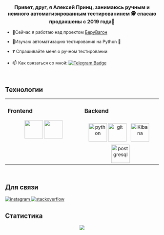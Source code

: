 ### <div align="center">Привет, друг, я Алексей Принц, занимаюсь ручным и немного автоматизированным тестированинем 🕵️ спасаю продакшены с 2019 года🚀</div>  
  

- 🔭Сейчас я работаю над проектом [БеруВагон](https://bv.pgk.ru/)  
  

- 🌱Изучаю автоматизацию тестирования на Python 🐍  
  

- ❓ Спрашивайте меня о ручном тестировании

- :mailbox: Как связаться со мной: [![Telegram Badge](https://img.shields.io/badge/-zhuzepa-blue?style=flat&logo=Telegram&logoColor=white)](https://t.me/zhuzepa) 

<br/>  


## Технологии 
<table><tr><td valign="top" width="33%">



### Frontend  
<div align="center">         
<img src="https://cdn.jsdelivr.net/gh/devicons/devicon/icons/html5/html5-plain-wordmark.svg" height="60" width="60"/>                       
<img src="https://cdn.jsdelivr.net/gh/devicons/devicon/icons/css3/css3-plain-wordmark.svg" height="60" width="60" />            
</div>

</td><td valign="top" width="33%">



### Backend  
<div align="center">  

<img src="https://cdn.jsdelivr.net/gh/devicons/devicon/icons/python/python-original-wordmark.svg" alt="python" height="60" width="60" /> 
<img src="https://cdn.jsdelivr.net/gh/devicons/devicon/icons/git/git-original-wordmark.svg" alt="git" height="60" width="60" />     
<a href="https://www.elastic.co/kibana/" target="_blank"><img style="margin: 10" src="https://profilinator.rishav.dev/skills-assets/kibana.png" alt="Kibana" height="60" width="60" /></a>  
<img src="https://cdn.jsdelivr.net/gh/devicons/devicon/icons/postgresql/postgresql-original-wordmark.svg" alt="postgresql" height="60" width="60" />
           
</div>





</td></tr></table>  

<br/>  


## Для связи  
<a href="https://instagram.com/lesha_bibo" target="_blank">
<img src=https://img.shields.io/badge/instagram-%23000000.svg?&style=for-the-badge&logo=instagram&logoColor=white alt=instagram style="margin-bottom: 5px;" />
</a>
<a href="https://stackoverflow.com/users/https://stackoverflow.com/users/19043658/lesha-prince" target="_blank">
<img src=https://img.shields.io/badge/stackoverflow-%23F28032.svg?&style=for-the-badge&logo=stackoverflow&logoColor=white alt=stackoverflow style="margin-bottom: 5px;" />
</a>  
  

<br/> 

## Статистика 
<div align="center"><img src="https://github-readme-stats.vercel.app/api?username=zhuzepa&show_icons=true&count_private=true&hide_border=true" align="center" /></div>  

<br/>  


 

  

<br/>  

  
  

<br/>  


<br />
